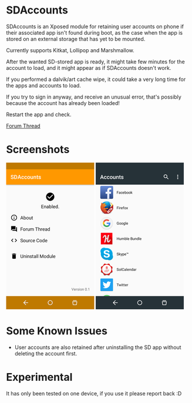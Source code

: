 # SDAccounts
SDAccounts is an Xposed module for retaining user accounts on phone if their associated app isn't found during boot, as the case when the app is stored on an external storage that has yet to be mounted.

Currently supports Kitkat, Lollipop and Marshmallow.

After the wanted SD-stored app is ready, it might take few minutes for the account to load, and it might appear as if SDAccounts doesn't work.

If you performed a dalvik/art cache wipe, it could take a very long time for the apps and accounts to load.

If you try to sign in anyway, and receive an unusual error, that's possibly because the account has already been loaded!

Restart the app and check.

[Forum Thread](http://forum.xda-developers.com/xposed/modules/xposed-sdaccounts-t3392173)

# Screenshots
![App Screenshot](/screenshot_app.png)
![Accounts Screenshot](/screenshot_accounts.png)

# Some Known Issues
- User accounts are also retained after uninstalling the SD app without deleting the account first.

# Experimental
It has only been tested on one device, if you use it please report back :D